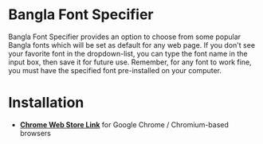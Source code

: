 # Bangla Font Specifier

Bangla Font Specifier provides an option to choose from some popular Bangla fonts which will be set as default for any web page. If you don't see your favorite font in the dropdown-list, you can type the font name in the input box, then save it for future use. Remember, for any font to work fine, you must have the specified font pre-installed on your computer.

# Installation

* [**Chrome Web Store Link**](https://chrome.google.com/webstore/detail/bangla-font-specifier/cdmlbdljbmkiebfhggnejlcdamjpmeop "Google Chrome") for Google Chrome / Chromium-based browsers

